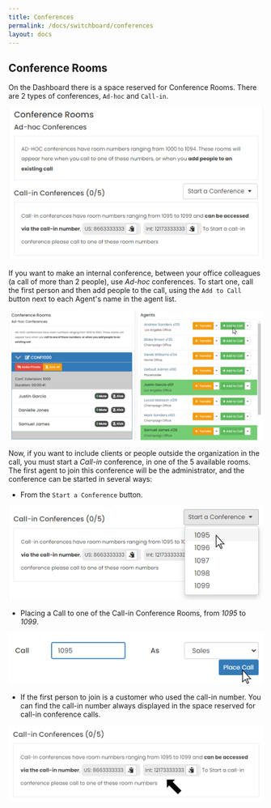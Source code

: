 ```yaml
---
title: Conferences
permalink: /docs/switchboard/conferences
layout: docs
---
```


## Conference Rooms


On the Dashboard there is a space reserved for Conference Rooms. There are 2 types of conferences, `Ad-hoc` and `Call-in`.


<p align="center">
  <img src="./../../images/docs/conferences/conference_rooms.png" />
</p>


 If you want to make an internal conference, between your office colleagues (a call of more than 2 people), use _Ad-hoc_ conferences. To start one, call the first person and then add people to the call, using the `Add to Call` button next to each Agent's name in the agent list.


<p align="center">
  <img src="./../../images/docs/conferences/add_to_conference.png" />
</p>


Now, if you want to include clients or people outside the organization in the call, you must start a _Call-in_ conference, in one of the 5 available rooms. The first agent to join this conference will be the administrator, and the conference can be started in several ways:

- From the `Start a Conference` button.


<p align="center">
  <img src="./../../images/docs/conferences/start_conference.png" />
</p>


- Placing a Call to one of the Call-in Conference Rooms, from _1095_ to _1099_.


<p align="center">
  <img src="./../../images/docs/conferences/place_conference_call.png" />
</p>


- If the first person to join is a customer who used the call-in number. You can find the call-in number always displayed in the space reserved for call-in conference calls.


<p align="center">
  <img src="./../../images/docs/conferences/call_in_conference_number.png" />
</p>
